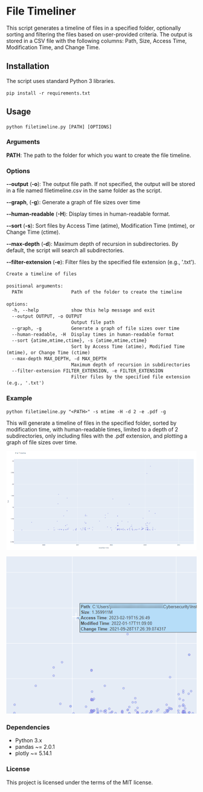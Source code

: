 # File Timeliner

This script generates a timeline of files in a specified folder, optionally sorting and filtering the files based on user-provided criteria. The output is stored in a CSV file with the following columns: Path, Size, Access Time, Modification Time, and Change Time.

## Installation

The script uses standard Python 3 libraries.

`pip install -r requirements.txt`

## Usage

`python filetimeline.py [PATH] [OPTIONS]`

### Arguments

**PATH**: The path to the folder for which you want to create the file timeline.

### Options

**--output** (**-o**): The output file path. If not specified, the output will be stored in a file named filetimeline.csv in the same folder as the script.

**--graph**, (**-g**): Generate a graph of file sizes over time

**--human-readable** (**-H**): Display times in human-readable format.

**--sort** (**-s**): Sort files by Access Time (atime), Modification Time (mtime), or Change Time (ctime).

**--max-depth** (**-d**): Maximum depth of recursion in subdirectories. By default, the script will search all subdirectories.

**--filter-extension** (**-e**): Filter files by the specified file extension (e.g., '.txt').

```text
Create a timeline of files

positional arguments:
  PATH                  Path of the folder to create the timeline

options:
  -h, --help            show this help message and exit
  --output OUTPUT, -o OUTPUT
                        Output file path
  --graph, -g           Generate a graph of file sizes over time
  --human-readable, -H  Display times in human-readable format
  --sort {atime,mtime,ctime}, -s {atime,mtime,ctime}
                        Sort by Access Time (atime), Modified Time (mtime), or Change Time (ctime)
  --max-depth MAX_DEPTH, -d MAX_DEPTH
                        Maximum depth of recursion in subdirectories
  --filter-extension FILTER_EXTENSION, -e FILTER_EXTENSION
                        Filter files by the specified file extension (e.g., '.txt')
```

### Example

`python filetimeline.py "<PATH>" -s mtime -H -d 2 -e .pdf -g`

This will generate a timeline of files in the specified folder, sorted by modification time, with human-readable times, limited to a depth of 2 subdirectories, only including files with the .pdf extension, and plotting a graph of file sizes over time.

![Alt text](images/screenshot1.png "Graph of file sizes over time")

![Alt text](images/screenshot2.png "Zoom in to a selected file object")

### Dependencies

- Python 3.x
- pandas ~= 2.0.1
- plotly ~= 5.14.1

### License

This project is licensed under the terms of the MIT license.
